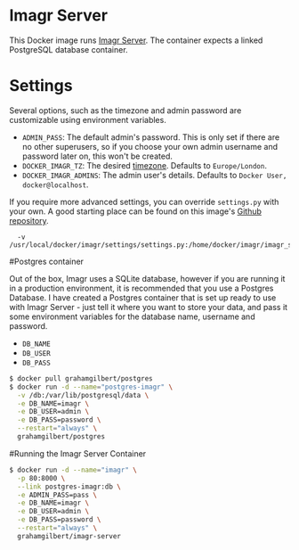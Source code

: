 Imagr Server
=============

This Docker image runs [Imagr Server](https://github.com/grahamgilbert/imagr_server). The container expects a linked PostgreSQL database container.

# Settings

Several options, such as the timezone and admin password are customizable using environment variables.

* ``ADMIN_PASS``: The default admin's password. This is only set if there are no other superusers, so if you choose your own admin username and password later on, this won't be created.
* ``DOCKER_IMAGR_TZ``: The desired [timezone](http://en.wikipedia.org/wiki/List_of_tz_database_time_zones). Defaults to ``Europe/London``.
* ``DOCKER_IMAGR_ADMINS``: The admin user's details. Defaults to ``Docker User, docker@localhost``.

If you require more advanced settings, you can override ``settings.py`` with your own. A good starting place can be found on this image's [Github repository](https://github.com/grahamgilbert/docker-imagr_server/blob/master/settings.py).

```
  -v /usr/local/docker/imagr/settings/settings.py:/home/docker/imagr/imagr_server/settings.py
  ```

#Postgres container

Out of the box, Imagr uses a SQLite database, however if you are running it in a production environment, it is recommended that you use a Postgres Database.
I have created a Postgres container that is set up ready to use with Imagr Server - just tell it where you want to store your data, and pass it some environment variables for the database name, username and password.

* ``DB_NAME``
* ``DB_USER``
* ``DB_PASS``

```bash
$ docker pull grahamgilbert/postgres
$ docker run -d --name="postgres-imagr" \
  -v /db:/var/lib/postgresql/data \
  -e DB_NAME=imagr \
  -e DB_USER=admin \
  -e DB_PASS=password \
  --restart="always" \
  grahamgilbert/postgres
```

#Running the Imagr Server Container

```bash
$ docker run -d --name="imagr" \
  -p 80:8000 \
  --link postgres-imagr:db \
  -e ADMIN_PASS=pass \
  -e DB_NAME=imagr \
  -e DB_USER=admin \
  -e DB_PASS=password \
  --restart="always" \
  grahamgilbert/imagr-server
```
